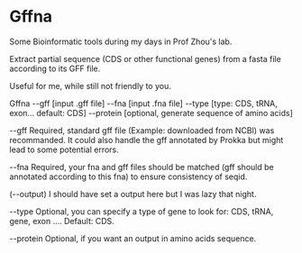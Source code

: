 # Gffna
Some Bioinformatic tools during my days in Prof Zhou's lab. 

Extract partial sequence (CDS or other functional genes) from a fasta file according to its GFF file.

Useful for me, while still not friendly to you.

Gffna --gff [input .gff file] --fna [input .fna file] --type [type: CDS, tRNA, exon... default: CDS] --protein [optional, generate sequence of amino acids]

--gff
Required, standard gff file (Example: downloaded from NCBI) was recommanded. It could also handle the gff annotated by Prokka but might lead to some potential errors.

--fna
Required, your fna and gff files should be matched (gff should be annotated according to this fna) to ensure consistency of seqid.

(--output)
I should have set a output here but I was lazy that night.

--type
Optional, you can specify a type of gene to look for: CDS, tRNA, gene, exon .... Default: CDS.

--protein
Optional, if you want an output in amino acids sequence.
